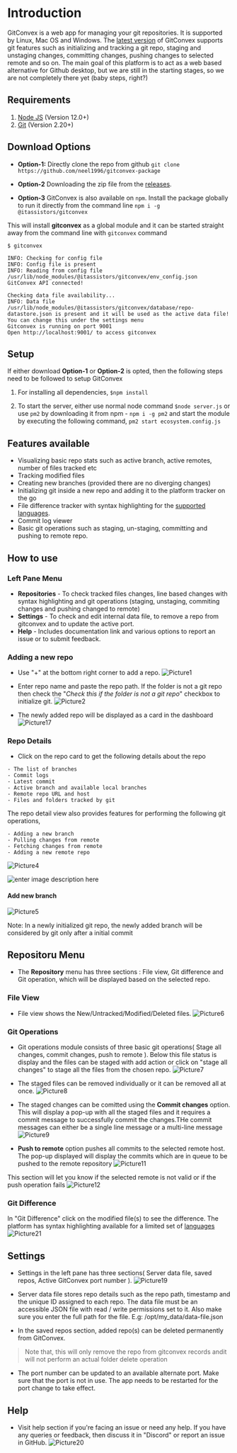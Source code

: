 # Introduction
GitConvex is a web app for managing your git repositories. It is supported by Linux, Mac OS and Windows. The [latest version](https://github.com/neel1996/gitconvex-package/releases) of GitConvex supports git features such as initializing and tracking a git repo, staging and unstaging changes, committing changes, pushing changes to selected remote and so on.
The main goal of this platform is to act as a web based alternative for Github desktop, but we are still in the starting stages, so we are not completely there yet (baby steps, right?)
## Requirements
1. [Node JS](https://nodejs.org/en/) (Version 12.0+)
2. [Git](https://git-scm.com/) (Version 2.20+)
## Download Options
- **Option-1:** Directly clone the repo from github
`git clone https://github.com/neel1996/gitconvex-package`

- **Option-2** Downloading the zip file from the [releases](https://github.com/neel1996/gitconvex-package/releases).

- **Option-3** GitConvex is also available on `npm`. Install the package globally to run it directly from the command line
`npm i -g @itassistors/gitconvex`

This will install **gitconvex** as a global module and it can be started straight away from the command line with `gitconvex` command
```
$ gitconvex
  
INFO: Checking for config file
INFO: Config file is present
INFO: Reading from config file /usr/lib/node_modules/@itassistors/gitconvex/env_config.json
GitConvex API connected!
  
Checking data file availability...
INFO: Data file /usr/lib/node_modules/@itassistors/gitconvex/database/repo-datastore.json is present and it will be used as the active data file!
You can change this under the settings menu
Gitconvex is running on port 9001
Open http://localhost:9001/ to access gitconvex
```
## Setup

If either download **Option-1** or **Option-2** is opted, then the following steps need to be followed to setup GitConvex
1. For installing all dependencies,
`` $npm install ``

2. To start the server, either use normal node command
`` $node server.js ``
or use `pm2` by downloading it from npm - `npm i -g pm2` and start the module by executing the following command,
`pm2 start ecosystem.config.js`

## Features available
- Visualizing basic repo stats such as active branch, active remotes, number of files tracked etc
- Tracking modified files
- Creating new branches (provided there are no diverging changes)
- Initializing git inside a new repo and adding it to the platform tracker on the go
- File difference tracker with syntax highlighting for the [supported languages](language).
- Commit log viewer
- Basic git operations such as staging, un-staging, committing and pushing to remote repo.

## How to use

### Left Pane Menu

- **Repositories** - To check tracked files changes, line based changes with syntax highlighting and git operations (staging, unstaging, commiting changes and pushing changed to remote)
- **Settings** - To check and edit internal data file, to remove a repo from gitconvex and to update the active port.
- **Help** - Includes documentation link and various options to report an issue or to submit feedback.

### Adding a new repo
- Use "+" at the bottom right corner to add a repo.
![Picture1](https://user-images.githubusercontent.com/65342122/87232632-0eff7480-c3de-11ea-8a9f-f0a6cf9cd6ee.png)

- Enter repo name and paste the repo path. If the folder is not a git repo then check the "*Check this if the folder is not a git repo*" checkbox to initialize git.
![Picture2](https://user-images.githubusercontent.com/65342122/87232637-16268280-c3de-11ea-9f9d-708c5a3eb668.png)

- The newly added repo will be displayed as a card in the dashboard
![Picture17](https://user-images.githubusercontent.com/65342122/87243016-d13b3400-c44f-11ea-88ec-c4d14cbfbf97.png)

### Repo Details
- Click on the repo card to get the following details about the repo
```
- The list of branches
- Commit logs
- Latest commit
- Active branch and available local branches
- Remote repo URL and host
- Files and folders tracked by git
```
The repo detail view also provides features for performing the following git operations,
```
- Adding a new branch
- Pulling changes from remote
- Fetching changes from remote
- Adding a new remote repo
```
![Picture4](https://user-images.githubusercontent.com/65342122/87232642-1f175400-c3de-11ea-8ead-80cd5ab4c37c.png)

![enter image description here](https://user-images.githubusercontent.com/65342122/87232671-71587500-c3de-11ea-8ff5-25fb95b08553.png)

#### Add new branch
![Picture5](https://user-images.githubusercontent.com/65342122/87232643-23437180-c3de-11ea-9d9e-7e3c3789c32e.png)

Note: In a newly initialized git repo, the newly added branch will be considered by git only after a initial commit

## Repositoru Menu
- The **Repository** menu has three sections : File view, Git difference and Git operation, which will be displayed based on the selected repo. 

### File View
- File view shows the New/Untracked/Modified/Deleted files.
![Picture6](https://user-images.githubusercontent.com/65342122/87232644-29d1e900-c3de-11ea-9adc-03fb4e690882.png)

### Git Operations
- Git operations module consists of three basic git operations( Stage all changes, commit changes, push to remote ). Below this file status is display and the files can be staged with add action or click on "stage all changes" to stage all the files from the chosen repo.
![Picture7](https://user-images.githubusercontent.com/65342122/87232645-30f8f700-c3de-11ea-8ddb-52f4d5ec7140.png)

- The staged files can be removed individually or it can be removed all at once.
![Picture8](https://user-images.githubusercontent.com/65342122/87232658-51c14c80-c3de-11ea-95e1-b9bbeeac82bb.png)

- The staged changes can be comitted using the **Commit changes** option. This will display a pop-up with all the staged files and it requires a commit message to successfully commit the changes.THe commit messages can either be a single line message or a multi-line message 
![Picture9](https://user-images.githubusercontent.com/65342122/87232659-56860080-c3de-11ea-9bc4-a19ad727b101.png)

- **Push to remote** option pushes all commits to the selected remote host. The pop-up displayed will display the commits which are in queue to be pushed to the remote repository
![Picture11](https://user-images.githubusercontent.com/65342122/87232662-61409580-c3de-11ea-8ad7-61c3871f0a4d.png)

This section will let you know if the selected remote is not valid or if the push operation fails
![Picture12](https://user-images.githubusercontent.com/65342122/87232666-6867a380-c3de-11ea-9903-5ea12200e994.png)

### Git Difference

In "Git Difference" click on the modified file(s) to see the difference. The platform has syntax highlighting available for a limited set of [languages](LANGUAGES.md)
![Picture21](https://user-images.githubusercontent.com/65342122/87243040-11021b80-c450-11ea-8775-d52dcc7f57e1.png)

## Settings
- Settings in the left pane has three sections( Server data file, saved repos, Active GitConvex port number ).
![Picture19](https://user-images.githubusercontent.com/65342122/87243003-a4871c80-c44f-11ea-9d1a-8350bdfb0da8.png)

- Server data file stores repo details such as the repo path, timestamp and the unique ID assigned to each repo. The data file must be an accessible JSON file with read / write permissions set to it. Also make sure you enter the full path for the file. E.g: /opt/my_data/data-file.json
- In the saved repos section, added repo(s) can be deleted permanently from GitConvex. 

>Note that, this will only remove the repo from gitconvex records andit will not perform an actual folder delete operation

- The port number can be updated to an available alternate port. Make sure that the port is not in use. The app needs to be restarted for the port change to take effect. 

## Help

- Visit help section if you're facing an issue or need any help. If you have any queries or feedback, then discuss it in "Discord" or report an issue in GitHub.
![Picture20](https://user-images.githubusercontent.com/65342122/87242999-8f11f280-c44f-11ea-9a81-f6cde7b4b419.png)

